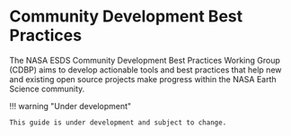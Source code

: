 # Community Development Best Practices

The NASA ESDS Community Development Best Practices Working Group (CDBP) aims to
develop actionable tools and best practices that help new and existing open
source projects make progress within the NASA Earth Science community.

!!! warning "Under development"

    This guide is under development and subject to change.
